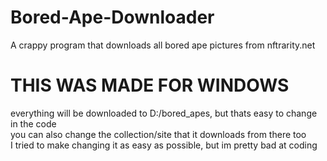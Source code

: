 # Bored-Ape-Downloader
A crappy program that downloads all bored ape pictures from nftrarity.net

# THIS WAS MADE FOR WINDOWS<br>
  everything will be downloaded to D:/bored_apes, but thats easy to change in the code<br>
  you can also change the collection/site that it downloads from there too<br>
  I tried to make changing it as easy as possible, but im pretty bad at coding<br>
